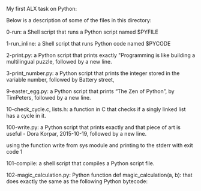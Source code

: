 My first ALX task on Python:

Below is a description of some of the files in this directory:

0-run: a Shell script that runs a Python script named $PYFILE

1-run_inline: a Shell script that runs Python code named $PYCODE

2-print.py: a Python script that prints exactly "Programming is like building a multilingual puzzle, followed by a new line.

3-print_number.py: a Python script that prints the integer stored in the variable number, followed by Battery street,


9-easter_egg.py: a Python script that prints “The Zen of Python”, by TimPeters, followed by a new line.

10-check_cycle.c, lists.h:  a function in C that checks if a singly linked list has a cycle in it.

100-write.py: a Python script that prints exactly and that piece of art is useful - Dora Korpar, 2015-10-19, followed by a new line.

using the function write from sys module and printing to the stderr with exit code 1

101-compile: a shell script that compiles a Python script file.

102-magic_calculation.py: Python function def magic_calculation(a, b): that does exactly the same as the following Python bytecode:
